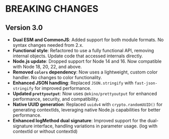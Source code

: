 # BREAKING CHANGES

## Version 3.0

- **Dual ESM and CommonJS**: Added support for both module formats. No syntax changes needed from 2.x.
- **Functional style**: Refactored to use a fully functional API, removing internal objects. Update code that accessed internals directly.
- **Node.js update**: Dropped support for Node 14 and 16. Now compatible with Node 18, 20, 22, and above.
- **Removed `colors` dependency**: Now uses a lightweight, custom color handler. No changes to color functionality.
- **Enhanced JSON handling**: Replaced `JSON.stringify` with `fast-json-stringify` for improved performance.
- **Updated `prettyoutput`**: Now uses `@ekino/prettyoutput` for enhanced performance, security, and compatibility.
- **Native UUID generation**: Replaced `uuidv4` with `crypto.randomUUID()` for generating contextIds, leveraging native Node.js capabilities for better performance.
- **Enhanced logMethod dual signature**: Improved support for the dual-signature interface, handling variations in parameter usage. (log with contextId or without contextId)